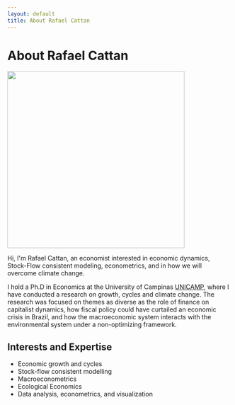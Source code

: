 ```yaml
---
layout: default
title: About Rafael Cattan
---
```


<div class="post">
	<h1 class="pageTitle">About Rafael Cattan</h1>
	<img src="{{ '/assets/img/CATTAN.jpg' }}" alt="" width="400">
	<p class="intro"> Hi, I'm Rafael Cattan, an economist interested in economic dynamics, Stock-Flow consistent modeling, econometrics, and in how we will overcome climate change. </p>
	<p>I hold a Ph.D in Economics at the University of Campinas <a href="https://www.eco.unicamp.br/">UNICAMP</a>, where I have conducted a research on growth, cycles and climate change. The research was focused on themes as diverse as the role of finance on capitalist dynamics, how fiscal policy could have curtailed an economic crisis in Brazil, and how the macroeconomic system interacts with the environmental system under a non-optimizing framework.</p>
	<h2>Interests and Expertise</h2>
	<ul>
		<li>Economic growth and cycles</li>
  		<li>Stock-flow consistent modelling</li>
  		<li>Macroeconometrics</li>
  		<li>Ecological Economics</li>
  		<li>Data analysis, econometrics, and visualization</li>
  	</ul>
</div>
